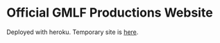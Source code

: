 Official GMLF Productions Website
=======

Deployed with heroku. Temporary site is
[here](https://immense-bayou-1439.herokuapp.com). 
